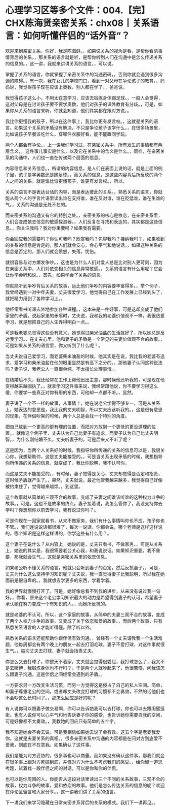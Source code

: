 # 心理学习区等多个文件：004.【完】CHX陈海贤亲密关系：chx08丨关系语言：如何听懂伴侣的“话外音”？

欢迎来到亲密关系，你好，我是陈海鲜。，如果说关系的视角是看，是帮你看清事情背后的关系，，那关系的语言就是听，是帮你听到人们在沟通中是怎么传递关系的信息的。，这一讲，我就来讲讲关系的语言。，可以说。

掌握了关系的语言，你就掌握了亲密关系中的沟通密码，，否则你就会遇到很多沟通的障碍。，有一次，我在女儿的学校门口，看到一对父母在争论孩子的教育。，妈妈说，我觉得孩子现在应该上奥数，别人都在学了。，爸爸说。

我觉得孩子这么小，不用太在意学习，应该去锻炼身体踢足球。，一般人会觉得，这对父母是在讨论孩子要不要学奥数，他们对孩子的课外教育有分歧。，可是，如果你从关系的语言来听，你就会知道，他们其实都在跟对方说，。

我比你更懂我的孩子，所以在这件事上，我比你更有发言权。，这就是关系的语言。如果这个关系的矛盾没有解决，不只是争论孩子该学什么，，在很多场景里，比如说孩子早餐该吃什么，穿哪件衣服好看，能不能跟同学玩。

两个人都会有争论。，上一讲我们学习过，在亲密关系中，所有发生的事情都有两层含义，，这件事儿事实是什么，以及它在关系中的含义是什么。，同样，在亲密关系的沟通中，人们也一直在传递两个层面的信息。

内容信息和关系信息。，所谓的内容信息，是人们在表面上说的话，就是上面的例子里，孩子是学奥数还是踢足球。，而关系的信息，是这些内容背后所反映的两个人之间的关系，就是谁比谁更懂孩子，谁更有发言权。，所以。

关系的语言不是表达台话的内容，而是表达彼此的关系。，熟悉关系的语言，你就能从两个人的字言片语里读出谁在支持谁，谁在反对谁，谁在贬低谁，谁在生谁的气。，关系的沟通是无处不在的。

而亲密关系的沟通又有它的特别之处。，亲密关系的核心是依恋，在亲密关系里，人们会变成依恋信息的敏感探测器。，人们反复在寻找和表达的，其实都是这些信息。，你关注我吗？我对你重要吗？如果我有需要。

你会回应我的需要吗？你认可我吗？欣赏我吗？包容我吗？接纳我吗？，如果收到的关系的信息是肯定的，那人们就会安心，会心平气和地说话。，如果这种关系的信息是否定的，那人们就会愤怒，失落，忧伤。

就很容易与对方爆发争吵。，这也是为什么人们对爱人总是比对别人更苛刻，因为在亲密关系中，人们对依恋相关的信息异常敏感。，关系的语言有什么用呢？它会让你学会听和说。，首先，如果学会了关系的语言。

你就能听到争吵背后关系的故事，远比他们争吵的内容要丰富得多。，举个例子，我曾经遇到一对中年夫妻，丈夫很爱学习，他觉得自己在工作发展上已经到头了，就把精力用到了各种学习上。。

他经常看书听课去外地参加各种课程。，这本来是一件好事，可是这却变成了他们家里的矛盾。说起家里的矛盾时，丈夫说，我和我的老婆价值观不一样，我很热爱学习，就是想把自己的人生弄得明白一点。。

可是我老婆总觉得这些没有意义，她觉得过柴米油盐的生活就好了，所以她总是反对我学习。，在丈夫心里，他和妻子的矛盾是一个常见的夫妻价值观不合的故事。，可是如果从关系的语言里，你又听到了什么呢？。

当丈夫说自己爱学习，而老婆柴米油盐的时候，他其实是在说，我比我的老婆有追求，爱学习和柴米油盐在他的眼里显然是有高下之分的。，那他妻子认同这种说法吗？妻子说，我老公人一直很单纯，不太擅长处理事情。。

在结婚后不久，我还经常在工作上帮他出出主意，那时候他还听我的，可是现在他变得越来越固执了。，就拿学习这件事来说，我经常跟他说，你不要学习得这么傻，你要学一些真正对你有用的东西，可他却一点都不听。，显然。

妻子讲了一个不一样的故事，从事情上，她在说老公学得不够专一，可是从关系上，她表达的意思是，我比我的丈夫明智，所以丈夫应该听我的。，这是很有意思的现象，在伴侣吵架的时候，两个人总是会找一个特别的角度。

把自己放到一个更高的更有理的位置，而把对方放到一个更低的更没道理的位置。，就像这个例子里，丈夫认为自己比妻子有追求，而妻子认为自己比丈夫明智。，为什么刚结婚不久，丈夫听妻子的，可是后来又不听了呢？

这是因为，当两个人关系好的时候，我指导你所传递的关系的信息可以是，我很关心你，我想帮助你，这是丈夫能接受的。，可是当关系出现矛盾的时候，我想指导你所传递的关系的信息，就变成了，我比你聪明，我不认可你。

而这是丈夫不能接受的。，有时候，妻子觉得是关心，丈夫却觉得是否定和指责，这时候矛盾就产生了。，果然，丈夫就说，最近他管我越来越多，我觉得自己好像被约束住了，觉得越来越烦。，到这里。

这个故事就从简单的三观不合的故事，变成了夫妻之间谁该听谁的这种权力斗争的故事。，可是，这也不是故事的终点。妻子接着说，我怎么管你了，我没支持你去学吗？你想想你以前去学习，我有说过你吗？。

可是你现在一回家就看书，从来不做家务，我们有什么事情叫你也不应，孩子你也不管。，我们连说说话都很难了，每次一说话，你都会说，哪个老师是这样这样说的，哪个知识是这样这样讲的，你学这些有什么用？。

这个妻子在说什么？从内容上，她说的是，丈夫只看书，不做家务。，可是从关系上，她说的其实是，我很需要老公关心我，和我说说话。如果知识重要，我不重要，那我就会生气。，这就是亲密关系里的依恋信息。

如果老公听不懂关系的语言，他就只会听到妻子的否定，然后反抗妻子。，可是，丈夫为什么这么坚持学习知识呢？丈夫说，我一直觉得妻子比我聪明，所以我在她面前是很自卑的。，我就想去学更多的东西，学着学着。

我的世界就慢慢打开了。可是，她好像总看不到我的进步，从来没有说过我一句好。，你看，原来这个老公学习知识最大的动力是希望得到妻子的认可，希望妻子承认她在努力变成一个有知识的人。，而她所反抗的。

就是老婆的不认可。所以，这个家庭的故事，从简单的夫妻三观不合的故事，变成了两个人权力斗争的故事，又变成了关于依恋和爱的故事。，而后两个故事，只有熟悉关系语言的人才能听得懂。除了听以外。

熟悉关系的语言还能帮助你跟伴侣有效沟通。，曾经有一个丈夫请教我一个生活难题，他每周都会有两个晚上约朋友一起去打羽毛球。妻子不爱打球，对这件事就很生气。，每次丈夫去打球，妻子就会指责丈夫。

你怎么又去打球了，你整天不着家。丈夫就会觉得很委屈，我打球怎么了，我又不是去赌博，我锻炼身体也不行吗？，于是两个人就吵起来了，他很苦恼，问我该怎么跟妻子沟通。这是伴侣之间经常会遇到的矛盾。。

一方要求另一方改变生活习惯，而另一方觉得这是侵占了自己的私人空间。简单，却妻子尊重老公的空间，或者却丈夫改变打球的习惯都不会奏效，不然的话他们也不会吵这么长时间了。，那怎么回应是好的呢？

有人说你可以跟妻子做交易啊，你可以告诉她我可以去打球，你也可以去跟闺蜜逛街。也有人说你可以心平气和地告诉妻子你的感受，也告诉她你需要自我的空间，可是好像都不太奏效。，我教她的回应只有简单的五个字。

我不知道她会不会去说，可是我相信如果她去说了会有效。这五个字是老婆我爱你。这就是夫妻关系的真相。，很多亲密关系中沟通的内容都是在问对方到底爱不爱我，到底在不在意我。如果确认了这件事。

我们是能为对方妥协的，很多事也可以商量。而如果没有确认这件事，那我们就会在很多事上跟对方死磕到底，并怪对方为什么不考虑我们的感受。，给你留一道思考题，试着找一段伴侣之间的对话，可以是你和你的伴侣。

也可以是你周围的人。你能否从这段对话里读出三个不同的关系故事，三观不合的故事，权力斗争的故事，爱和依恋的故事。他们是怎么传达关系的信息的呢？欢迎在评论区留言和大家分享。，这一讲我们讲了关系的语言。

下一讲我们来学习隐藏在日常亲密关系背后的关系的模式。我们下一讲再见。。